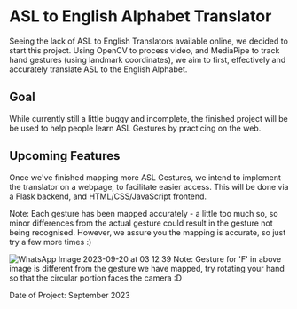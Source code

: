 # ASL to English Alphabet Translator

Seeing the lack of ASL to English Translators available online, we decided to start this project.
Using OpenCV to process video, and MediaPipe to track hand gestures (using landmark coordinates), we aim to first, effectively and accurately translate ASL to the English Alphabet.

## Goal
While currently still a little buggy and incomplete, the finished project will be be used to help people learn ASL Gestures by practicing on the web.

## Upcoming Features
Once we've finished mapping more ASL Gestures, we intend to implement the translator on a webpage, to facilitate easier access. This will be done via a Flask backend, and HTML/CSS/JavaScript frontend.

Note: Each gesture has been mapped accurately - a little too much so, so minor differences from the actual gesture could result in the gesture not being recognised. However, we assure you the mapping is accurate, so just try a few more times :)


![WhatsApp Image 2023-09-20 at 03 12 39](https://github.com/IshaanKetchup/brein/assets/88713875/942ec8e8-7af1-4197-8dd1-8dbc72e87b51)
Note: Gesture for 'F' in above image is different from the gesture we have mapped, try rotating your hand so that the circular portion faces the camera :D

Date of Project: September 2023
